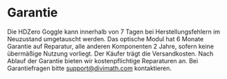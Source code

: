 # Garantie

Die HDZero Goggle kann innerhalb von 7 Tagen bei Herstellungsfehlern im Neuzustand umgetauscht werden. Das optische Modul hat 6 Monate Garantie auf Reparatur, alle anderen Komponenten 2 Jahre, sofern keine übermäßige Nutzung vorliegt. Der Käufer trägt die Versandkosten. Nach Ablauf der Garantie bieten wir kostenpflichtige Reparaturen an. Bei Garantiefragen bitte support@divimath.com kontaktieren.

